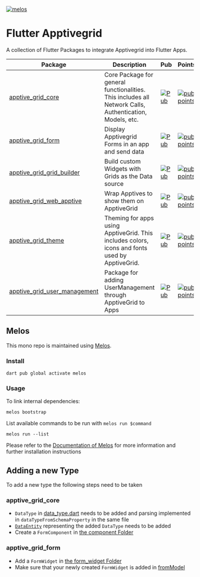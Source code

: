 [![melos](https://img.shields.io/badge/maintained%20with-melos-f700ff.svg?style=plastic)](https://github.com/invertase/melos)
# Flutter Apptivegrid #

A collection of Flutter Packages to integrate Apptivegrid into Flutter Apps.

| Package                                                               | Description                                                                                             | Pub                                                                                                                                     | Points                                                                                                                                     | Popularity                                                                                                                               | Likes                                                                                                                          |
|-----------------------------------------------------------------------|---------------------------------------------------------------------------------------------------------|-----------------------------------------------------------------------------------------------------------------------------------------|--------------------------------------------------------------------------------------------------------------------------------------------|------------------------------------------------------------------------------------------------------------------------------------------|--------------------------------------------------------------------------------------------------------------------------------|
| [apptive_grid_core](packages/apptive_grid_core)                       | Core Package for general functionalities. This includes all Network Calls, Authentication, Models, etc. | [![Pub](https://img.shields.io/pub/v/apptive_grid_core.svg)](https://pub.dartlang.org/packages/apptive_grid_core)                       | [![pub points](https://badges.bar/apptive_grid_core/pub%20points)](https://pub.dev/packages/apptive_grid_core/score)                       | [![popularity](https://badges.bar/apptive_grid_core/popularity)](https://pub.dev/packages/apptive_grid_core/score)                       | [![likes](https://badges.bar/apptive_grid_core/likes)](https://pub.dev/packages/apptive_grid_core/score)                       |
| [apptive_grid_form](packages/apptive_grid_form)                       | Display Apptivegrid Forms in an app and send data                                                       | [![Pub](https://img.shields.io/pub/v/apptive_grid_form.svg)](https://pub.dartlang.org/packages/apptive_grid_form)                       | [![pub points](https://badges.bar/apptive_grid_form/pub%20points)](https://pub.dev/packages/apptive_grid_form/score)                       | [![popularity](https://badges.bar/apptive_grid_form/popularity)](https://pub.dev/packages/apptive_grid_form/score)                       | [![likes](https://badges.bar/apptive_grid_form/likes)](https://pub.dev/packages/apptive_grid_form/score)                       |
| [apptive_grid_grid_builder](packages/apptive_grid_grid_builder)       | Build custom Widgets with Grids as the Data source                                                      | [![Pub](https://img.shields.io/pub/v/apptive_grid_grid_builder.svg)](https://pub.dartlang.org/packages/apptive_grid_grid_builder)       | [![pub points](https://badges.bar/apptive_grid_grid_builder/pub%20points)](https://pub.dev/packages/apptive_grid_grid_builder/score)       | [![popularity](https://badges.bar/apptive_grid_grid_builder/popularity)](https://pub.dev/packages/apptive_grid_grid_builder/score)       | [![likes](https://badges.bar/apptive_grid_grid_builder/likes)](https://pub.dev/packages/apptive_grid_grid_builder/score)       |
| [apptive_grid_web_apptive](packages/apptive_grid_web_apptive)         | Wrap Apptives to show them on ApptiveGrid                                                               | [![Pub](https://img.shields.io/pub/v/apptive_grid_web_apptive.svg)](https://pub.dartlang.org/packages/apptive_grid_web_apptive)         | [![pub points](https://badges.bar/apptive_grid_web_apptive/pub%20points)](https://pub.dev/packages/apptive_grid_web_apptive/score)         | [![popularity](https://badges.bar/apptive_grid_web_apptive/popularity)](https://pub.dev/packages/apptive_grid_web_apptive/score)         | [![likes](https://badges.bar/apptive_grid_web_apptive/likes)](https://pub.dev/packages/apptive_grid_web_apptive/score)         |
| [apptive_grid_theme](packages/apptive_grid_theme)                     | Theming for apps using ApptiveGrid. This includes colors, icons and fonts used by ApptiveGrid.          | [![Pub](https://img.shields.io/pub/v/apptive_grid_theme.svg)](https://pub.dartlang.org/packages/apptive_grid_theme)                     | [![pub points](https://badges.bar/apptive_grid_theme/pub%20points)](https://pub.dev/packages/apptive_grid_theme/score)                     | [![popularity](https://badges.bar/apptive_grid_theme/popularity)](https://pub.dev/packages/apptive_grid_theme/score)                     | [![likes](https://badges.bar/apptive_grid_theme/likes)](https://pub.dev/packages/apptive_grid_theme/score)                     |
| [apptive_grid_user_management](packages/apptive_grid_user_management) | Package for adding UserManagement through ApptiveGrid to Apps                                           | [![Pub](https://img.shields.io/pub/v/apptive_grid_user_management.svg)](https://pub.dartlang.org/packages/apptive_grid_user_management) | [![pub points](https://badges.bar/apptive_grid_user_management/pub%20points)](https://pub.dev/packages/apptive_grid_user_management/score) | [![popularity](https://badges.bar/apptive_grid_user_management/popularity)](https://pub.dev/packages/apptive_grid_user_management/score) | [![likes](https://badges.bar/apptive_grid_user_management/likes)](https://pub.dev/packages/apptive_grid_user_management/score) |

## Melos

This mono repo is maintained using [Melos](https://github.com/invertase/melos). 
### Install
```
dart pub global activate melos
```
### Usage
To link internal dependencies:
```
melos bootstrap
```
List available commands to be run with `melos run $command`
```
melos run --list
```
Please refer to the [Documentation of Melos](https://docs.page/invertase/melos) for more information and further installation instructions

## Adding a new Type

To add a new type the following steps need to be taken

### apptive_grid_core

- `DataType` in [data_type.dart](packages/apptive_grid_core/lib/model/data_type.dart) needs to be added and parsing implemented in `dataTypeFromSchemaProperty` in the same file
- [`DataEntity`](packages/apptive_grid_core/lib/model/data_entity.dart) representing the added `DataType` needs to be added
- Create a `FormComponent` in [the component Folder](packages/apptive_grid_core/lib/model/form/component)


### apptive_grid_form
- Add a `FormWidget` in [the form_widget Folder](packages/apptive_grid_form/lib/widgets/form_widget)
- Make sure that your newly created `FormWidget` is added in [fromModel](packages/apptive_grid_form/lib/widgets/form_widget/form_widget.dart)